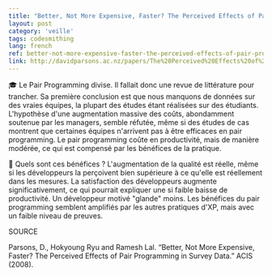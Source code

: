 ```yaml
---
title: "Better, Not More Expensive, Faster? The Perceived Effects of Pair Programming in Survey Data"
layout: post
category: 'veille'
tags: codesmithing
lang: french
ref: better-not-more-expensive-faster-the-perceived-effects-of-pair-programming-in-survey-data
link: http://davidparsons.ac.nz/papers/The%20Perceived%20Effects%20of%20Pair%20Programming%20in%20Survey%20Data.pdf
---
```


🎓 Le Pair Programming divise. Il fallait donc une revue de littérature pour trancher. Sa première conclusion est que nous manquons de données sur des vraies équipes, la plupart des études étant réalisées sur des étudiants. L'hypothèse d'une augmentation massive des coûts, abondamment soutenue par les managers, semble réfutée, même si des études de cas montrent que certaines équipes n'arrivent pas à être efficaces en pair programming. Le pair programming coûte en productivité, mais de manière modérée, ce qui est compensé par les bénéfices de la pratique.

💎 Quels sont ces bénéfices ? L'augmentation de la qualité est réelle, même si les développeurs la perçoivent bien supérieure à ce qu'elle est réellement dans les mesures. La satisfaction des développeurs augmente significativement, ce qui pourrait expliquer une si faible baisse de productivité. Un développeur motivé "glande" moins. Les bénéfices du pair programming semblent amplifiés par les autres pratiques d'XP, mais avec un faible niveau de preuves.

SOURCE

Parsons, D., Hokyoung Ryu and Ramesh Lal. “Better, Not More Expensive, Faster? The Perceived Effects of Pair Programming in Survey Data.” ACIS (2008).
